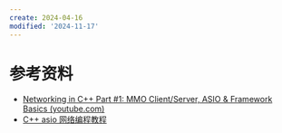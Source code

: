 ```yaml
---
create: 2024-04-16
modified: '2024-11-17'
---
```


# 参考资料

* [Networking in C++ Part #1: MMO Client/Server, ASIO & Framework Basics (youtube.com)](https://www.youtube.com/watch?v=2hNdkYInj4g)
* [C++ asio 网络编程教程](https://space.bilibili.com/271469206/channel/collectiondetail?sid=1623216)
